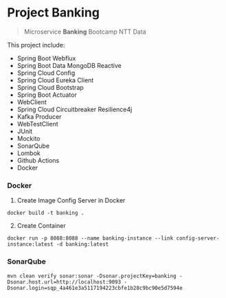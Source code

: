 # Project Banking
> Microservice **Banking** Bootcamp NTT Data

This project include:
- Spring Boot Webflux
- Spring Boot Data MongoDB Reactive
- Spring Cloud Config
- Spring Cloud Eureka Client
- Spring Cloud Bootstrap
- Spring Boot Actuator
- WebClient
- Spring Cloud Circuitbreaker Resilience4j
- Kafka Producer
- WebTestClient
- JUnit
- Mockito
- SonarQube
- Lombok
- Github Actions
- Docker

### Docker

1. Create Image Config Server in Docker
```  
docker build -t banking .
```

2. Create Container

```
docker run -p 8088:8088 --name banking-instance --link config-server-instance:latest -d banking:latest
```

### SonarQube

```
mvn clean verify sonar:sonar -Dsonar.projectKey=banking -Dsonar.host.url=http://localhost:9093 -Dsonar.login=sqp_4a461e3a5117194223cbfe1b28c9bc90e5d7594e
```